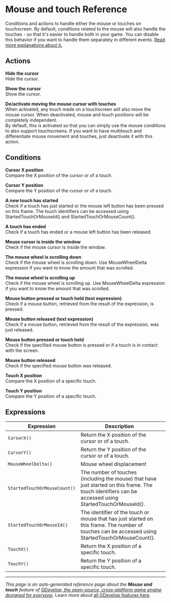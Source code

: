 # Mouse and touch Reference

Conditions and actions to handle either the mouse or touches on touchscreen. By default, conditions related to the mouse will also handle the touches - so that it's easier to handle both in your game. You can disable this behavior if you want to handle them separately in different events. [Read more explanations about it.](/gdevelop5/all-features/mouse-touch)

## Actions

**Hide the cursor**  
Hide the cursor.

**Show the cursor**  
Show the cursor.

**De/activate moving the mouse cursor with touches**  
When activated, any touch made on a touchscreen will also move the mouse cursor. When deactivated, mouse and touch positions will be completely independent.  
By default, this is activated so that you can simply use the mouse conditions to also support touchscreens. If you want to have multitouch and differentiate mouse movement and touches, just deactivate it with this action.

## Conditions

**Cursor X position**  
Compare the X position of the cursor or of a touch.

**Cursor Y position**  
Compare the Y position of the cursor or of a touch.

**A new touch has started**  
Check if a touch has just started or the mouse left button has been pressed on this frame. The touch identifiers can be accessed using StartedTouchOrMouseId() and StartedTouchOrMouseCount().

**A touch has ended**  
Check if a touch has ended or a mouse left button has been released.

**Mouse cursor is inside the window**  
Check if the mouse cursor is inside the window.

**The mouse wheel is scrolling down**  
Check if the mouse wheel is scrolling down. Use MouseWheelDelta expression if you want to know the amount that was scrolled.

**The mouse wheel is scrolling up**  
Check if the mouse wheel is scrolling up. Use MouseWheelDelta expression if you want to know the amount that was scrolled.

**Mouse button pressed or touch held (text expression)**  
Check if a mouse button, retrieved from the result of the expression, is pressed.

**Mouse button released (text expression)**  
Check if a mouse button, retrieved from the result of the expression, was just released.

**Mouse button pressed or touch held**  
Check if the specified mouse button is pressed or if a touch is in contact with the screen.

**Mouse button released**  
Check if the specified mouse button was released.

**Touch X position**  
Compare the X position of a specific touch.

**Touch Y position**  
Compare the Y position of a specific touch.

## Expressions

| Expression | Description |  |
|-----|-----|-----|
| `CursorX()` | Return the X position of the cursor or of a touch. ||
| `CursorY()` | Return the Y position of the cursor or of a touch. ||
| `MouseWheelDelta()` | Mouse wheel displacement ||
| `StartedTouchOrMouseCount()` | The number of touches (including the mouse) that have just started on this frame. The touch identifiers can be accessed using StartedTouchOrMouseId(). ||
| `StartedTouchOrMouseId()` | The identifier of the touch or mouse that has just started on this frame. The number of touches can be accessed using StartedTouchOrMouseCount(). ||
| `TouchX()` | Return the X position of a specific touch. ||
| `TouchY()` | Return the Y position of a specific touch. ||

---
*This page is an auto-generated reference page about the **Mouse and touch** feature of [GDevelop, the open-source, cross-platform game engine designed for everyone](https://gdevelop.io/).* Learn more about [all GDevelop features here](/gdevelop5/all-features).